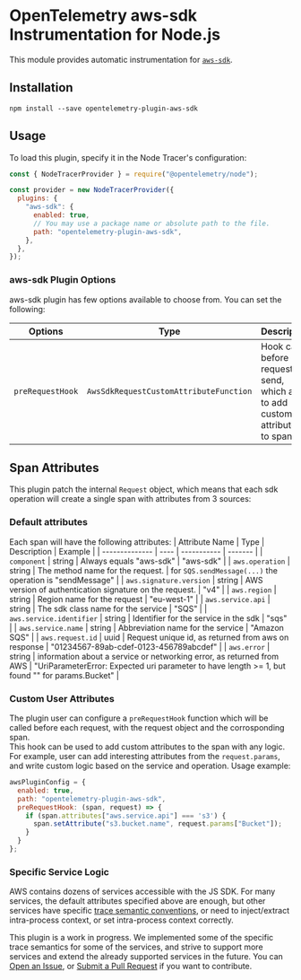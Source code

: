 # OpenTelemetry aws-sdk Instrumentation for Node.js

This module provides automatic instrumentation for [`aws-sdk`](https://docs.aws.amazon.com/AWSJavaScriptSDK/latest/).

## Installation

```
npm install --save opentelemetry-plugin-aws-sdk
```

## Usage

To load this plugin, specify it in the Node Tracer's configuration:

```js
const { NodeTracerProvider } = require("@opentelemetry/node");

const provider = new NodeTracerProvider({
  plugins: {
    "aws-sdk": {
      enabled: true,
      // You may use a package name or absolute path to the file.
      path: "opentelemetry-plugin-aws-sdk",
    },
  },
});
```

### aws-sdk Plugin Options

aws-sdk plugin has few options available to choose from. You can set the following:

| Options        | Type                                   | Description                                                                                     |
| -------------- | -------------------------------------- | ----------------------------------------------------------------------------------------------- |
| `preRequestHook` | `AwsSdkRequestCustomAttributeFunction` | Hook called before request send, which allow to add custom attributes to span. |


## Span Attributes
This plugin patch the internal `Request` object, which means that each sdk operation will create a single span with attributes from 3 sources:

### Default attributes
Each span will have the following attributes:
| Attribute Name | Type | Description | Example |
| -------------- | ---- | ----------- | ------- |
| `component` | string | Always equals "aws-sdk" | "aws-sdk" |
| `aws.operation` | string | The method name for the request. | for `SQS.sendMessage(...)` the operation is "sendMessage" |
| `aws.signature.version` | string | AWS version of authentication signature on the request. | "v4" |
| `aws.region` | string | Region name for the request | "eu-west-1" |
| `aws.service.api` | string | The sdk class name for the service | "SQS" |
| `aws.service.identifier` | string | Identifier for the service in the sdk | "sqs" |
| `aws.service.name` | string | Abbreviation name for the service | "Amazon SQS" |
| `aws.request.id` | uuid | Request unique id, as returned from aws on response | "01234567-89ab-cdef-0123-456789abcdef" |
| `aws.error` | string | information about a service or networking error, as returned from AWS | "UriParameterError: Expected uri parameter to have length >= 1, but found "" for params.Bucket" |

### Custom User Attributes
The plugin user can configure a `preRequestHook` function which will be called before each request, with the request object and the corrosponding span.  
This hook can be used to add custom attributes to the span with any logic.  
For example, user can add interesting attributes from the `request.params`, and write custom logic based on the service and operation.
Usage example:
```js
awsPluginConfig = {
  enabled: true,
  path: "opentelemetry-plugin-aws-sdk",
  preRequestHook: (span, request) => {
    if (span.attributes["aws.service.api"] === 's3') {
      span.setAttribute("s3.bucket.name", request.params["Bucket"]);
    }
  }
};
```

### Specific Service Logic
AWS contains dozens of services accessible with the JS SDK. For many services, the default attributes specified above are enough, but other services have specific [trace semantic conventions](https://github.com/open-telemetry/opentelemetry-specification/tree/master/specification/trace/semantic_conventions), or need to inject/extract intra-process context, or set intra-process context correctly.

This plugin is a work in progress. We implemented some of the specific trace semantics for some of the services, and strive to support more services and extend the already supported services in the future. You can [Open an Issue](https://github.com/aspecto-io/opentelemetry-ext-js/issues), or [Submit a Pull Request](https://github.com/aspecto-io/opentelemetry-ext-js/pulls) if you want to contribute.

